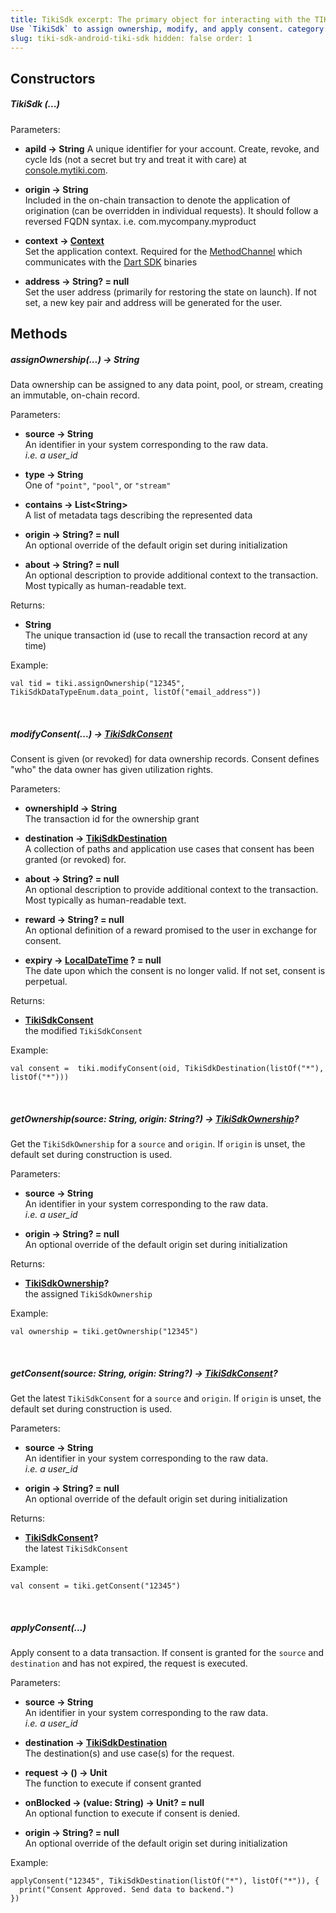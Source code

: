 ```yaml
---
title: TikiSdk excerpt: The primary object for interacting with the TIKI infrastructure.
Use `TikiSdk` to assign ownership, modify, and apply consent. category: 6386a02f5b7bf00510590f34
slug: tiki-sdk-android-tiki-sdk hidden: false order: 1
---
```


## Constructors

##### TikiSdk (...)

Parameters:

- **apiId &#8594; String**
  A unique identifier for your account. Create, revoke, and cycle Ids (not a secret but try and
  treat it with care) at [console.mytiki.com](https://console.mytiki.com).


- **origin &#8594; String**  
  Included in the on-chain transaction to denote the application of origination (can be overridden
  in individual requests). It should follow a reversed FQDN syntax. i.e. com.mycompany.myproduct


- **context &#8594; [Context](https://developer.android.com/reference/android/content/Context)**  
  Set the application context. Required for
  the [MethodChannel](https://api.flutter.dev/flutter/services/MethodChannel-class.html) which
  communicates with the [Dart SDK](https://github.com/tiki/tiki-sdk-dart) binaries


- **address &#8594; String? = null**  
  Set the user address (primarily for restoring the state on launch). If not set, a new key pair and
  address will be generated for the user.

## Methods

##### assignOwnership(...) &#8594; String

Data ownership can be assigned to any data point, pool, or stream, creating an immutable, on-chain
record.

Parameters:

- **source &#8594; String**  
  An identifier in your system corresponding to the raw data.  
  _i.e. a user_id_


- **type &#8594; String**  
  One of `"point"`, `"pool"`, or `"stream"`


- **contains &#8594; List&lt;String>**  
  A list of metadata tags describing the represented data


- **origin &#8594; String? = null**  
  An optional override of the default origin set during initialization


- **about &#8594; String? = null**  
  An optional description to provide additional context to the transaction. Most typically as
  human-readable text.

Returns:

- **String**  
  The unique transaction id (use to recall the transaction record at any time)

Example:

```
val tid = tiki.assignOwnership("12345", TikiSdkDataTypeEnum.data_point, listOf("email_address"))
```

&nbsp;

##### modifyConsent(...) &#8594; [TikiSdkConsent](tiki-sdk-android-tiki-sdk-consent)

Consent is given (or revoked) for data ownership records. Consent defines "who" the data owner has
given utilization rights.

Parameters:

- **ownershipId &#8594; String**  
  The transaction id for the ownership grant


- **destination &#8594; [TikiSdkDestination](tiki-sdk-android-tiki-sdk-destination)**  
  A collection of paths and application use cases that consent has been granted (or revoked) for.


- **about &#8594; String? = null**  
  An optional description to provide additional context to the transaction. Most typically as
  human-readable text.


- **reward &#8594; String? = null**  
  An optional definition of a reward promised to the user in exchange for consent.


- **expiry
  &#8594; [LocalDateTime](https://kotlinlang.org/api/kotlinx-datetime/kotlinx-datetime/kotlinx.datetime/-local-date-time/-local-date-time.html)
  ? = null**  
  The date upon which the consent is no longer valid. If not set, consent is perpetual.

Returns:

- **[TikiSdkConsent](tiki-sdk-android-tiki-sdk-consent)**  
  the modified `TikiSdkConsent`

Example:

```
val consent =  tiki.modifyConsent(oid, TikiSdkDestination(listOf("*"), listOf("*")))
```

&nbsp;

##### getOwnership(source: String, origin: String?) &#8594; [TikiSdkOwnership](tiki-sdk-android-tiki-sdk-ownership)?

Get the `TikiSdkOwnership` for a `source` and `origin`. If `origin` is unset, the default set during
construction is used.

Parameters:

- **source &#8594; String**  
  An identifier in your system corresponding to the raw data.  
  _i.e. a user_id_

- **origin &#8594; String? = null**  
  An optional override of the default origin set during initialization

Returns:

- **[TikiSdkOwnership](tiki-sdk-android-tiki-sdk-ownership)?**  
  the assigned `TikiSdkOwnership`

Example:

```
val ownership = tiki.getOwnership("12345")
```

&nbsp;

##### getConsent(source: String, origin: String?) &#8594; [TikiSdkConsent](tiki-sdk-android-tiki-sdk-consent)?

Get the latest `TikiSdkConsent` for a `source` and `origin`. If `origin` is unset, the default set
during construction is used.

Parameters:

- **source &#8594; String**  
  An identifier in your system corresponding to the raw data.  
  _i.e. a user_id_

- **origin &#8594; String? = null**  
  An optional override of the default origin set during initialization

Returns:

- **[TikiSdkConsent](tiki-sdk-android-tiki-sdk-consent)?**  
  the latest `TikiSdkConsent`

Example:

```
val consent = tiki.getConsent("12345")
```

&nbsp;

##### applyConsent(...)

Apply consent to a data transaction. If consent is granted for the `source` and `destination` and
has not expired, the request is executed.

Parameters:

- **source &#8594; String**  
  An identifier in your system corresponding to the raw data.  
  _i.e. a user_id_


- **destination &#8594; [TikiSdkDestination](tiki-sdk-android-tiki-sdk-destination)**  
  The destination(s) and use case(s) for the request.


- **request &#8594; () &#8594; Unit**  
  The function to execute if consent granted


- **onBlocked &#8594; (value: String) &#8594; Unit? = null**  
  An optional function to execute if consent is denied.


- **origin &#8594; String? = null**  
  An optional override of the default origin set during initialization

Example:

```
applyConsent("12345", TikiSdkDestination(listOf("*"), listOf("*")), { 
  print("Consent Approved. Send data to backend.")
})
```